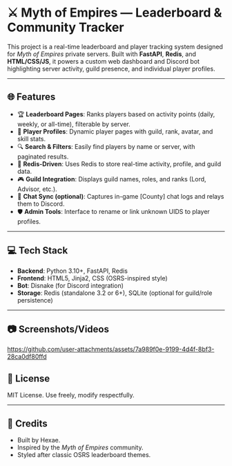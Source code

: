 # ⚔️ Myth of Empires — Leaderboard & Community Tracker

This project is a real-time leaderboard and player tracking system designed for *Myth of Empires* private servers. Built with **FastAPI**, **Redis**, and **HTML/CSS/JS**, it powers a custom web dashboard and Discord bot highlighting server activity, guild presence, and individual player profiles.

---

## 🌐 Features

- 🏆 **Leaderboard Pages**: Ranks players based on activity points (daily, weekly, or all-time), filterable by server.
- 👤 **Player Profiles**: Dynamic player pages with guild, rank, avatar, and skill stats.
- 🔍 **Search & Filters**: Easily find players by name or server, with paginated results.
- 🧠 **Redis-Driven**: Uses Redis to store real-time activity, profile, and guild data.
- 🎮 **Guild Integration**: Displays guild names, roles, and ranks (Lord, Advisor, etc.).
- 💬 **Chat Sync (optional)**: Captures in-game [County] chat logs and relays them to Discord.
- 🛡️ **Admin Tools**: Interface to rename or link unknown UIDS to player profiles.

---

## 💻 Tech Stack

- **Backend**: Python 3.10+, FastAPI, Redis
- **Frontend**: HTML5, Jinja2, CSS (OSRS-inspired style)
- **Bot**: Disnake (for Discord integration)
- **Storage**: Redis (standalone 3.2 or 6+), SQLite (optional for guild/role persistence)

---

## 📷 Screenshots/Videos

https://github.com/user-attachments/assets/7a989f0e-9199-4d4f-8bf3-28ca0df80ffd



## 📜 License

MIT License. Use freely, modify respectfully.

---

## 🙌 Credits

- Built by Hexae.
- Inspired by the *Myth of Empires* community.
- Styled after classic OSRS leaderboard themes.
